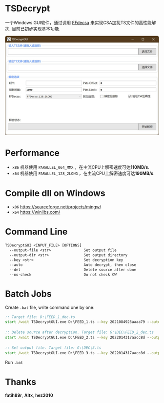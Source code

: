 # TSDecrypt
一个Windows GUI软件，通过调用 [FFdecsa](https://github.com/nilaoda/TSDecrypt/tree/main/FFDeCsa-1.0.2-Altx) 来实现CSA加扰TS文件的高性能解扰. 目前已初步实现基本功能.

![image](Screens/Snipaste_2023-02-11_01-53-41.jpg)


# Performance
* `x86` 机器使用 `PARALLEL_064_MMX` ，在主流CPU上解密速度可达**110MB/s**.
* `x64` 机器使用 `PARALLEL_128_2LONG` ，在主流CPU上解密速度可达**190MB/s**.

# Compile dll on Windows
* `x86` https://sourceforge.net/projects/mingw/
* `x64` https://winlibs.com/

# Command Line
```
TSDecryptGUI <INPUT_FILE> [OPTIONS]
  --output-file <str>               Set output file
  --output-dir <str>                Set output directory
  --key <str>                       Set decryption key
  --auto                            Auto decrypt, then close
  --del                             Delete source after done
  --no-check                        Do not check CW
```

# Batch Jobs
Create `.bat` file, write command one by one:
```bat
:: Target file: D:\FEED_1_dec.ts
start /wait TSDecryptGUI.exe D:\FEED_1.ts --key 2021084925aaaa79 --auto

:: Delete source after decryption. Target file: G:\DEC\FEED_2_dec.ts
start /wait TSDecryptGUI.exe D:\FEED_2.ts --key 2022014317aacc8d --output-dir G:\DEC --auto --del

:: Set output file. Target file: G:\DEC\3.ts
start /wait TSDecryptGUI.exe D:\FEED_3.ts --key 2022014317aacc8d --output-file G:\DEC\3.ts --auto --del
```
Run `.bat`


# Thanks

**fatih89r**, 
**Altx**, 
**hez2010** 
